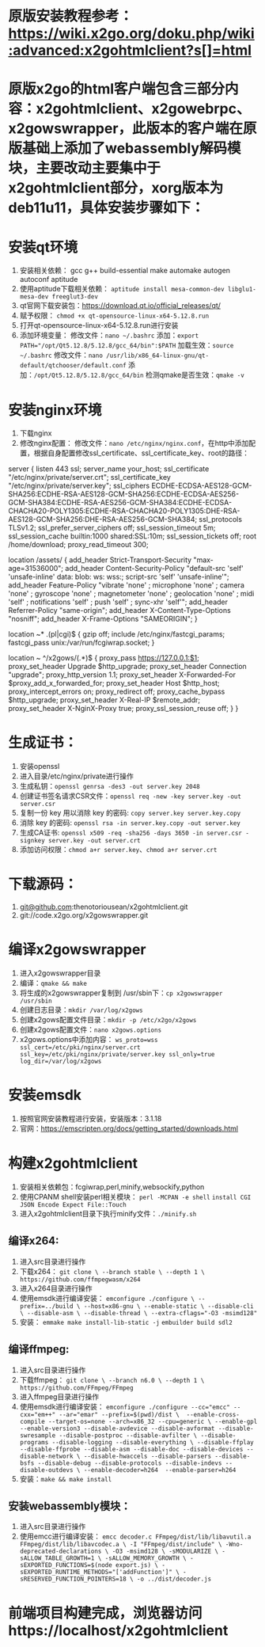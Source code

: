 # 原版安装教程参考：https://wiki.x2go.org/doku.php/wiki:advanced:x2gohtmlclient?s[]=html
# 原版x2go的html客户端包含三部分内容：x2gohtmlclient、x2gowebrpc、x2gowswrapper，此版本的客户端在原版基础上添加了webassembly解码模块，主要改动主要集中于x2gohtmlclient部分，xorg版本为deb11u11，具体安装步骤如下：

# 安装qt环境
1. 安装相关依赖：
gcc g++ build-essential make automake autogen autoconf aptitude
2. 使用aptitude下载相关依赖：
`aptitude install mesa-common-dev libglu1-mesa-dev freeglut3-dev`
3. qt官网下载安装包：https://download.qt.io/official_releases/qt/
4. 赋予权限：
`chmod +x qt-opensource-linux-x64-5.12.8.run`
5. 打开qt-opensource-linux-x64-5.12.8.run进行安装
6. 添加环境变量：
修改文件：`nano ~/.bashrc`
添加：`export PATH="/opt/Qt5.12.8/5.12.8/gcc_64/bin":$PATH`
加载生效：`source ~/.bashrc`
修改文件：`nano /usr/lib/x86_64-linux-gnu/qt-default/qtchooser/default.conf`
添加：`/opt/Qt5.12.8/5.12.8/gcc_64/bin`
检测qmake是否生效：`qmake -v`

# 安装nginx环境
1. 下载nginx
2. 修改nginx配置：
修改文件：`nano /etc/nginx/nginx.conf`，在http中添加配置，根据自身配置修改ssl_certificate、ssl_certificate_key、root的路径：

server {
  listen 443 ssl;
  server_name your_host;
  ssl_certificate "/etc/nginx/private/server.crt";
  ssl_certificate_key "/etc/nginx/private/server.key";
  ssl_ciphers ECDHE-ECDSA-AES128-GCM-SHA256:ECDHE-RSA-AES128-GCM-SHA256:ECDHE-ECDSA-AES256-GCM-SHA384:ECDHE-RSA-AES256-GCM-SHA384:ECDHE-ECDSA-CHACHA20-POLY1305:ECDHE-RSA-CHACHA20-POLY1305:DHE-RSA-AES128-GCM-SHA256:DHE-RSA-AES256-GCM-SHA384;
  ssl_protocols TLSv1.2;
  ssl_prefer_server_ciphers off;
  ssl_session_timeout 5m;
  ssl_session_cache builtin:1000  shared:SSL:10m;
  ssl_session_tickets off;
  root /home/download;
  proxy_read_timeout 300;

  location /assets/ {
    add_header Strict-Transport-Security "max-age=31536000";
    add_header Content-Security-Policy "default-src 'self' 'unsafe-inline' data: blob: ws: wss:; script-src 'self' 'unsafe-inline'";
    add_header Feature-Policy "vibrate 'none' ; microphone 'none' ; camera 'none' ; gyroscope 'none' ; magnetometer 'none' ; geolocation 'none' ; midi 'self' ; notifications 'self' ; push 'self' ; sync-xhr 'self'";
    add_header Referrer-Policy "same-origin";
    add_header X-Content-Type-Options "nosniff";
    add_header X-Frame-Options "SAMEORIGIN";
  }

  location ~* \.(pl|cgi)$ {
    gzip off;
    include /etc/nginx/fastcgi_params;
    fastcgi_pass  unix:/var/run/fcgiwrap.socket;
  }

  location ~ ^/x2gows/(.*)$ {
    proxy_pass       https://127.0.0.1:$1;
    proxy_set_header Upgrade $http_upgrade;
    proxy_set_header Connection "upgrade";
    proxy_http_version 1.1;
    proxy_set_header X-Forwarded-For $proxy_add_x_forwarded_for;
    proxy_set_header Host $http_host;
    proxy_intercept_errors on;
    proxy_redirect off;
    proxy_cache_bypass $http_upgrade;
    proxy_set_header X-Real-IP $remote_addr;
    proxy_set_header X-NginX-Proxy true;
    proxy_ssl_session_reuse off;
  }
}

# 生成证书：
1. 安装openssl
2. 进入目录/etc/nginx/private进行操作
3. 生成私钥：`openssl genrsa -des3 -out server.key 2048`
4. 创建证书签名请求CSR文件：`openssl req -new -key server.key -out server.csr`
5. 复制一份 key 用以消除 key 的密码: `copy server.key server.key.copy`
6. 消除 key 的密码: `openssl rsa -in server.key.copy -out server.key`
7. 生成CA证书: `openssl x509 -req -sha256 -days 3650 -in server.csr -signkey server.key -out server.crt`
8. 添加访问权限：`chmod a+r server.key`、`chmod a+r server.crt`

# 下载源码：
1. git@github.com:thenotoriousean/x2gohtmlclient.git
3. git://code.x2go.org/x2gowswrapper.git

# 编译x2gowswrapper
1. 进入x2gowswrapper目录
2. 编译：`qmake && make`
3. 将生成的x2gowswrapper复制到 /usr/sbin下：`cp x2gowswrapper /usr/sbin`
3. 创建日志目录：`mkdir /var/log/x2gows`
4. 创建x2gows配置文件目录：`mkdir -p /etc/x2go/x2gows`
5. 创建x2gows配置文件：`nano x2gows.options`
6. x2gows.options中添加内容：
`
ws_proto=wss
ssl_cert=/etc/pki/nginx/server.crt
ssl_key=/etc/pki/nginx/private/server.key
ssl_only=true
log_dir=/var/log/x2gows
`

# 安装emsdk
1. 按照官网安装教程进行安装，安装版本：3.1.18
2. 官网：https://emscripten.org/docs/getting_started/downloads.html


# 构建x2gohtmlclient
1. 安装相关依赖包：fcgiwrap,perl,minify,websockify,python
2. 使用CPANM shell安装perl相关模块：
`perl -MCPAN -e shell`
`install CGI JSON Encode Expect File::Touch`
2. 进入x2gohtmlclient目录下执行minify文件：`./minify.sh`
## 编译x264:
1. 进入src目录进行操作
2. 下载x264：
`git clone \
      --branch stable \
      --depth 1 \
      https://github.com/ffmpegwasm/x264
`
3. 进入x264目录进行操作
4. 使用emsdk进行编译安装：
`
emconfigure ./configure \
      --prefix=../build \
      --host=x86-gnu \
      --enable-static \
      --disable-cli \
      --disable-asm \
      --disable-thread \
      --extra-cflags="-O3 -msimd128"
`
5. 安装：
`emmake make install-lib-static -j`
`embuilder build sdl2`

## 编译ffmpeg:
1. 进入src目录进行操作
2. 下载ffmpeg：
`
git clone \
      --branch n6.0 \
      --depth 1 \
      https://github.com/FFmpeg/FFmpeg
`
3. 进入ffmpeg目录进行操作
4. 使用emsdk进行编译安装：
`
emconfigure ./configure --cc="emcc" --cxx="em++" --ar="emar" --prefix=$(pwd)/dist \ 
    --enable-cross-compile --target-os=none --arch=x86_32 --cpu=generic \
    --enable-gpl --enable-version3 --disable-avdevice --disable-avformat --disable-swresample --disable-postproc --disable-avfilter \
    --disable-programs --disable-logging --disable-everything \
    --disable-ffplay --disable-ffprobe --disable-asm --disable-doc --disable-devices --disable-network \
    --disable-hwaccels --disable-parsers --disable-bsfs --disable-debug --disable-protocols --disable-indevs --disable-outdevs \
    --enable-decoder=h264  --enable-parser=h264
`
5. 安装：`make && make install`

## 安装webassembly模块：
1. 进入src目录进行操作
2. 使用emcc进行编译安装：
`
emcc decoder.c FFmpeg/dist/lib/libavutil.a FFmpeg/dist/lib/libavcodec.a \
  -I "FFmpeg/dist/include" \
  -Wno-deprecated-declarations \
  -O3 -msimd128 \
  -sMODULARIZE \
  -sALLOW_TABLE_GROWTH=1 \
  -sALLOW_MEMORY_GROWTH \
  -sEXPORTED_FUNCTIONS=$(node export.js) \
  -sEXPORTED_RUNTIME_METHODS="['addFunction']" \
  -sRESERVED_FUNCTION_POINTERS=18 \
  -o ../dist/decoder.js
`
# 前端项目构建完成，浏览器访问https://localhost/x2gohtmlclient
